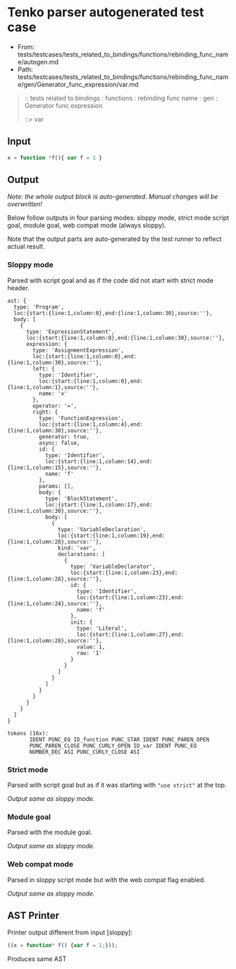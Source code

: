 # Tenko parser autogenerated test case

- From: tests/testcases/tests_related_to_bindings/functions/rebinding_func_name/autogen.md
- Path: tests/testcases/tests_related_to_bindings/functions/rebinding_func_name/gen/Generator_func_expression/var.md

> :: tests related to bindings : functions : rebinding func name : gen : Generator func expression
>
> ::> var

## Input


`````js
x = function *f(){ var f = 1 }
`````

## Output

_Note: the whole output block is auto-generated. Manual changes will be overwritten!_

Below follow outputs in four parsing modes: sloppy mode, strict mode script goal, module goal, web compat mode (always sloppy).

Note that the output parts are auto-generated by the test runner to reflect actual result.

### Sloppy mode

Parsed with script goal and as if the code did not start with strict mode header.

`````
ast: {
  type: 'Program',
  loc:{start:{line:1,column:0},end:{line:1,column:30},source:''},
  body: [
    {
      type: 'ExpressionStatement',
      loc:{start:{line:1,column:0},end:{line:1,column:30},source:''},
      expression: {
        type: 'AssignmentExpression',
        loc:{start:{line:1,column:0},end:{line:1,column:30},source:''},
        left: {
          type: 'Identifier',
          loc:{start:{line:1,column:0},end:{line:1,column:1},source:''},
          name: 'x'
        },
        operator: '=',
        right: {
          type: 'FunctionExpression',
          loc:{start:{line:1,column:4},end:{line:1,column:30},source:''},
          generator: true,
          async: false,
          id: {
            type: 'Identifier',
            loc:{start:{line:1,column:14},end:{line:1,column:15},source:''},
            name: 'f'
          },
          params: [],
          body: {
            type: 'BlockStatement',
            loc:{start:{line:1,column:17},end:{line:1,column:30},source:''},
            body: [
              {
                type: 'VariableDeclaration',
                loc:{start:{line:1,column:19},end:{line:1,column:28},source:''},
                kind: 'var',
                declarations: [
                  {
                    type: 'VariableDeclarator',
                    loc:{start:{line:1,column:23},end:{line:1,column:28},source:''},
                    id: {
                      type: 'Identifier',
                      loc:{start:{line:1,column:23},end:{line:1,column:24},source:''},
                      name: 'f'
                    },
                    init: {
                      type: 'Literal',
                      loc:{start:{line:1,column:27},end:{line:1,column:28},source:''},
                      value: 1,
                      raw: '1'
                    }
                  }
                ]
              }
            ]
          }
        }
      }
    }
  ]
}

tokens (16x):
       IDENT PUNC_EQ ID_function PUNC_STAR IDENT PUNC_PAREN_OPEN
       PUNC_PAREN_CLOSE PUNC_CURLY_OPEN ID_var IDENT PUNC_EQ
       NUMBER_DEC ASI PUNC_CURLY_CLOSE ASI
`````

### Strict mode

Parsed with script goal but as if it was starting with `"use strict"` at the top.

_Output same as sloppy mode._

### Module goal

Parsed with the module goal.

_Output same as sloppy mode._

### Web compat mode

Parsed in sloppy script mode but with the web compat flag enabled.

_Output same as sloppy mode._

## AST Printer

Printer output different from input [sloppy]:

````js
((x = function* f() {var f = 1;}));
````

Produces same AST
